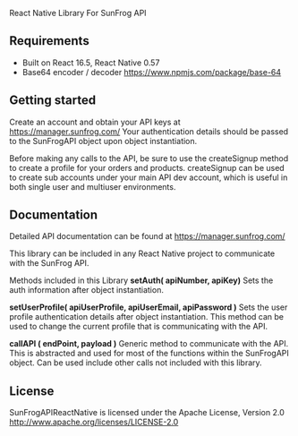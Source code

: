 React Native Library For SunFrog API 

## Requirements

* Built on React 16.5, React Native 0.57
* Base64 encoder / decoder https://www.npmjs.com/package/base-64

## Getting started

Create an account and obtain your API keys at https://manager.sunfrog.com/
Your authentication details should be passed to the SunFrogAPI object upon
object instantiation. 

Before making any calls to the API, be sure to use the createSignup method 
to create a profile for your orders and products.  createSignup can be used
to create sub accounts under your main API dev account, which is useful in 
both single user and multiuser environments. 

## Documentation

Detailed API documentation can be found at https://manager.sunfrog.com/ 

This library can be included in any React Native project to communicate with 
the SunFrog API. 

Methods included in this Library
**setAuth( apiNumber, apiKey)** 
Sets the auth information after object instantiation. 

**setUserProfile( apiUserProfile, apiUserEmail, apiPassword )** 
Sets the user profile authentication details after object instantiation. 
This method can be used to change the current profile that is 
communicating with the API.  

**callAPI ( endPoint, payload )** 
Generic method to communicate with the API.  This is abstracted and used for most of the functions
within the SunFrogAPI object.  Can be used include other calls not included with this library.  


## License

SunFrogAPIReactNative is licensed under the Apache License, Version 2.0
http://www.apache.org/licenses/LICENSE-2.0
